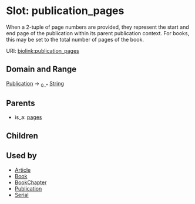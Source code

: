 
# Slot: publication_pages


When a 2-tuple of page numbers are provided, they represent the start and end page of the publication within its parent publication context. For books, this may be set to the total number of pages of the book.

URI: [biolink:publication_pages](https://w3id.org/biolink/vocab/publication_pages)


## Domain and Range

[Publication](Publication.md) &#8594;  <sub>0..\*</sub> [String](types/String.md)

## Parents

 *  is_a: [pages](pages.md)

## Children


## Used by

 * [Article](Article.md)
 * [Book](Book.md)
 * [BookChapter](BookChapter.md)
 * [Publication](Publication.md)
 * [Serial](Serial.md)
